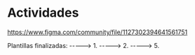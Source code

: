 # Actividades

https://www.figma.com/community/file/1127302394641561751

Plantillas finalizadas:
    ----->   1.
    ----->   2.
    ----->   5.
    